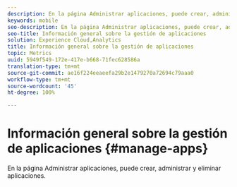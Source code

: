 ```yaml
---
description: En la página Administrar aplicaciones, puede crear, administrar y eliminar aplicaciones.
keywords: mobile
seo-description: En la página Administrar aplicaciones, puede crear, administrar y eliminar aplicaciones.
seo-title: Información general sobre la gestión de aplicaciones
solution: Experience Cloud,Analytics
title: Información general sobre la gestión de aplicaciones
topic: Metrics
uuid: 5949f549-172e-417e-b668-71fec628586a
translation-type: tm+mt
source-git-commit: ae16f224eeaeefa29b2e1479270a72694c79aaa0
workflow-type: tm+mt
source-wordcount: '45'
ht-degree: 100%

---
```



# Información general sobre la gestión de aplicaciones {#manage-apps}

En la página Administrar aplicaciones, puede crear, administrar y eliminar aplicaciones.

